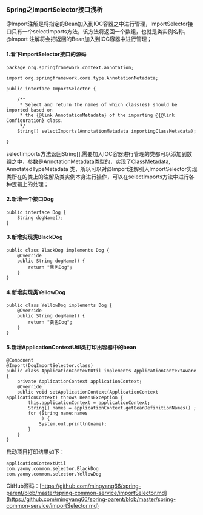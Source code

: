 ### Spring之ImportSelector接口浅析

@Import注解是将指定的Bean加入到IOC容器之中进行管理，ImportSelector接口只有一个selectImports方法，该方法将返回一个数组，也就是类实例名称，@Import
注解将会把返回的Bean加入到IOC容器中进行管理；

#### 1.看下ImportSelector接口的源码

```
package org.springframework.context.annotation;

import org.springframework.core.type.AnnotationMetadata;

public interface ImportSelector {

	/**
	 * Select and return the names of which class(es) should be imported based on
	 * the {@link AnnotationMetadata} of the importing @{@link Configuration} class.
	 */
	String[] selectImports(AnnotationMetadata importingClassMetadata);

}
```

selectImports方法返回String[],需要加入IOC容器进行管理的类都可以添加到数组之中，参数是AnnotationMetadata类型的，实现了ClassMetadata, AnnotatedTypeMetadata
类，所以可以对@Import注解引入ImportSelector实现类所在的类上的注解及类实例本身进行操作，可以在selectImports方法中进行各种逻辑上的处理；

#### 2.新增一个接口Dog
```
public interface Dog {
    String dogName();
}
```
#### 3.新增实现类BlackDog
```
public class BlackDog implements Dog {
    @Override
    public String dogName() {
        return "黑色Dog";
    }
}
```
#### 4.新增实现类YellowDog
```
public class YellowDog implements Dog {
    @Override
    public String dogName() {
        return "黄色Dog";
    }
}
```
#### 5.新增ApplicationContextUtil类打印出容器中的bean
```
@Component
@Import(DogImportSelector.class)
public class ApplicationContextUtil implements ApplicationContextAware {
    private ApplicationContext applicationContext;
    @Override
    public void setApplicationContext(ApplicationContext applicationContext) throws BeansException {
        this.applicationContext = applicationContext;
        String[] names = applicationContext.getBeanDefinitionNames() ;
        for (String name:names
             ) {
            System.out.println(name);
        }
    }
}
```
启动项目打印结果如下：
```
applicationContextUtil
com.yaomy.common.selector.BlackDog
com.yaomy.common.selector.YellowDog
```

GitHub源码：[https://github.com/mingyang66/spring-parent/blob/master/spring-common-service/importSelector.md](https://github.com/mingyang66/spring-parent/blob/master/spring-common-service/importSelector.md)